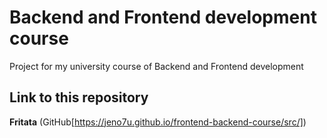 # Backend and Frontend development course


Project for my university course of Backend and Frontend development

## Link to this repository

**Fritata** (GitHub[https://jeno7u.github.io/frontend-backend-course/src/])